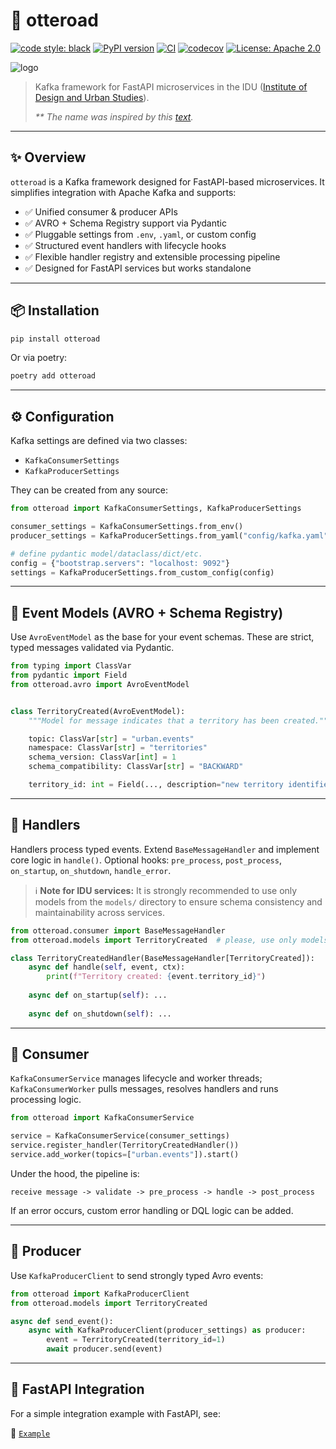 # 🦦 otteroad

[![code style: black](https://img.shields.io/badge/code%20style-black-000000.svg)](https://github.com/psf/black)
[![PyPI version](https://badge.fury.io/py/otteroad.svg)](https://pypi.org/project/otteroad/)
[![CI](https://github.com/Jesusya-26/otteroad/actions/workflows/ci.yml/badge.svg)](https://github.com/Jesusya-26/otteroad/actions)
[![codecov](https://codecov.io/gh/Jesusya-26/otteroad/branch/main/graph/badge.svg)](https://codecov.io/gh/Jesusya-26/otteroad)
[![License: Apache 2.0](https://img.shields.io/badge/License-Apache%202.0-blue.svg)](./LICENSE)

![logo](https://drive.google.com/uc?export=view&id=1DuMT0nrzqfRr3q5kUeki_6q6eI1gs-5m)

> Kafka framework for FastAPI microservices in the IDU ([Institute of Design and Urban Studies](https://idu.itmo.ru/en)).
>
> _** The name was inspired by this [text](https://habr.com/ru/articles/563582/)._
---

## ✨ Overview

`otteroad` is a Kafka framework designed for FastAPI-based microservices. It simplifies integration with Apache Kafka and supports:

- ✅ Unified consumer & producer APIs
- ✅ AVRO + Schema Registry support via Pydantic
- ✅ Pluggable settings from `.env`, `.yaml`, or custom config
- ✅ Structured event handlers with lifecycle hooks
- ✅ Flexible handler registry and extensible processing pipeline
- ✅ Designed for FastAPI services but works standalone

---

## 📦 Installation

```bash
pip install otteroad
```

Or via poetry:

```bash
poetry add otteroad
```

---

## ⚙️ Configuration

Kafka settings are defined via two classes:

- `KafkaConsumerSettings`
- `KafkaProducerSettings`

They can be created from any source:

```python
from otteroad import KafkaConsumerSettings, KafkaProducerSettings

consumer_settings = KafkaConsumerSettings.from_env()
producer_settings = KafkaProducerSettings.from_yaml("config/kafka.yaml")

# define pydantic model/dataclass/dict/etc.
config = {"bootstrap.servers": "localhost: 9092"}
settings = KafkaProducerSettings.from_custom_config(config)
```

---

## 📡 Event Models (AVRO + Schema Registry)

Use `AvroEventModel` as the base for your event schemas. These are strict, typed messages validated via Pydantic.

```python
from typing import ClassVar
from pydantic import Field
from otteroad.avro import AvroEventModel


class TerritoryCreated(AvroEventModel):
    """Model for message indicates that a territory has been created."""

    topic: ClassVar[str] = "urban.events"
    namespace: ClassVar[str] = "territories"
    schema_version: ClassVar[int] = 1
    schema_compatibility: ClassVar[str] = "BACKWARD"

    territory_id: int = Field(..., description="new territory identifier")
```

---

## 🧠 Handlers

Handlers process typed events. Extend `BaseMessageHandler` and implement core logic in `handle()`. Optional hooks: `pre_process`, `post_process`, `on_startup`, `on_shutdown`, `handle_error`.

> ℹ️ **Note for IDU services:** It is strongly recommended to use only models from the `models/` directory to ensure schema consistency and maintainability across services.

```python
from otteroad.consumer import BaseMessageHandler
from otteroad.models import TerritoryCreated  # please, use only models from the models/ directory

class TerritoryCreatedHandler(BaseMessageHandler[TerritoryCreated]):
    async def handle(self, event, ctx):
        print(f"Territory created: {event.territory_id}")
        
    async def on_startup(self): ...
    
    async def on_shutdown(self): ...
```

---

## 🔄 Consumer

`KafkaConsumerService` manages lifecycle and worker threads; `KafkaConsumerWorker` pulls messages, resolves handlers and runs processing logic.

```python
from otteroad import KafkaConsumerService

service = KafkaConsumerService(consumer_settings)
service.register_handler(TerritoryCreatedHandler())
service.add_worker(topics=["urban.events"]).start()
```

Under the hood, the pipeline is:

```text
receive message -> validate -> pre_process -> handle -> post_process
```

If an error occurs, custom error handling or DQL logic can be added.

---

## 🚀 Producer

Use `KafkaProducerClient` to send strongly typed Avro events:

```python
from otteroad import KafkaProducerClient
from otteroad.models import TerritoryCreated

async def send_event():
    async with KafkaProducerClient(producer_settings) as producer:
        event = TerritoryCreated(territory_id=1)
        await producer.send(event)
```

---

## 🧩 FastAPI Integration

For a simple integration example with FastAPI, see:

📄 [`Example`](examples/app/)
